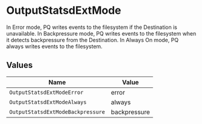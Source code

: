 # OutputStatsdExtMode

In Error mode, PQ writes events to the filesystem if the Destination is unavailable. In Backpressure mode, PQ writes events to the filesystem when it detects backpressure from the Destination. In Always On mode, PQ always writes events to the filesystem.


## Values

| Name                              | Value                             |
| --------------------------------- | --------------------------------- |
| `OutputStatsdExtModeError`        | error                             |
| `OutputStatsdExtModeAlways`       | always                            |
| `OutputStatsdExtModeBackpressure` | backpressure                      |